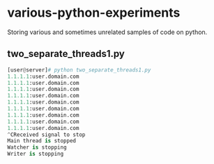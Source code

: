 

# various-python-experiments
Storing various and sometimes unrelated samples of code on python.

 ## two_separate_threads1.py
```python
[user@server]# python two_separate_threads1.py
1.1.1.1:user.domain.com
1.1.1.1:user.domain.com
1.1.1.1:user.domain.com
1.1.1.1:user.domain.com
1.1.1.1:user.domain.com
1.1.1.1:user.domain.com
1.1.1.1:user.domain.com
1.1.1.1:user.domain.com
1.1.1.1:user.domain.com
^CReceived signal to stop
Main thread is stopped
Watcher is stopping
Writer is stopping
```
